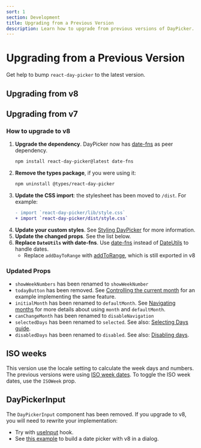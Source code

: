```yaml
---
sort: 1
section: Development
title: Upgrading from a Previous Version
description: Learn how to upgrade from previous versions of DayPicker.
---
```


# Upgrading from a Previous Version

Get help to bump `react-day-picker` to the latest version.

## Upgrading from v8

## Upgrading from v7

### How to upgrade to v8

1. **Upgrade the dependency**. DayPicker now has [date-fns](https://date-fns.org/) as peer dependency.
   ```bash
   npm install react-day-picker@latest date-fns
   ```
2. **Remove the types package**, if you were using it:
   ```bash
   npm uninstall @types/react-day-picker
   ```
3. **Update the CSS import**: the stylesheet has been moved to `/dist`. For example:
   ```diff
   - import `react-day-picker/lib/style.css`
   + import `react-day-picker/dist/style.css`
   ```
4. **Update your custom styles**. See [Styling DayPicker](/basics/styling) for more information.
5. **Update the changed props**. See the list below.
6. **Replace `DateUtils` with date-fns**. Use [date-fns](https://date-fns.org/) instead of [DateUtils](https://react-day-picker-v7.netlify.app/api/DateUtils) to handle dates.
   - Replace `addDayToRange` with [addToRange](/api/functions/addToRange), which is still exported in v8

### Updated Props

- `showWeekNumbers` has been renamed to `showWeekNumber`
- `todayButton` has been removed. See [Controlling the current month](/basics/navigation#controlling-the-current-month) for an example implementing the same feature.
- `initialMonth` has been renamed to `defaultMonth`. See [Navigating months](/basics/navigation) for more details about using `month` and `defaultMonth`.
- `canChangeMonth` has been renamed to `disableNavigation`
- `selectedDays` has been renamed to `selected`. See also: [Selecting Days guide](/basics/selecting-days).
- `disabledDays` has been renamed to `disabled`. See also: [Disabling days](/basics/modifiers#disabling-days).

## ISO weeks

This version use the locale setting to calculate the week days and numbers. The previous versions were using [ISO week dates](https://en.wikipedia.org/wiki/ISO_week_date). To toggle the ISO week dates, use the `ISOWeek` prop.

## DayPickerInput

The `DayPickerInput` component has been removed. If you upgrade to v8, you will need to rewrite your implementation:

- Try with [useInput](/guides/input-fields) hook.
- See [this example](/guides/input-fields#example-date-picker-dialog) to build a date picker with v8 in a dialog.
